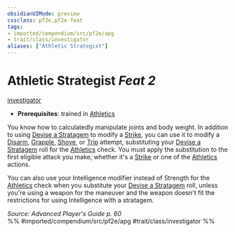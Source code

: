 ```yaml
---
obsidianUIMode: preview
cssclass: pf2e,pf2e-feat
tags:
- imported/compendium/src/pf2e/apg
- trait/class/investigator
aliases: ["Athletic Strategist"]
---
```

# Athletic Strategist  *Feat 2*  
[investigator](rules/traits/investigator-apg.md)  

- **Prerequisites**: trained in [Athletics](../skills.md#Athletics)

You know how to calculatedly manipulate joints and body weight. In addition to using [Devise a Stratagem](devise-a-stratagem-apg.md) to modify a [Strike](strike.md), you can use it to modify a [Disarm](rules/actions/disarm.md), [Grapple](rules/actions/grapple.md), [Shove](rules/actions/shove.md), or [Trip](rules/actions/trip.md) attempt, substituting your [Devise a Stratagem](devise-a-stratagem-apg.md) roll for the [Athletics](../skills.md#Athletics) check. You must apply the substitution to the first eligible attack you make, whether it's a [Strike](strike.md) or one of the [Athletics](../skills.md#Athletics) actions.

You can also use your Intelligence modifier instead of Strength for the [Athletics](../skills.md#Athletics) check when you substitute your [Devise a Stratagem](devise-a-stratagem-apg.md) roll, unless you're using a weapon for the maneuver and the weapon doesn't fit the restrictions for using Intelligence with a stratagem.

*Source: Advanced Player's Guide p. 60*  
%% #imported/compendium/src/pf2e/apg #trait/class/investigator %%